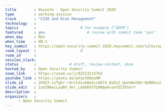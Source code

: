 ```yaml
---
title        : Keynote - Open Security Summit 2020
type         : working-session   
track        : "CISO and Risk Management"
technology   :
topics       :                    # for example ["GDPR"]
featured     : yes                   # review with summit team "yes"
when_day     : Mon
when_time    : KN-1
hey_summit   : https://open-security-summit-2020.heysummit.com/talks/opening-keynote/
room_layout  :                    #
room_id      :
session_slack: 
status       :               # draft, review-content, done
hosted_by    : Open Security Summit
zoom_link    : https://zoom.us/j/92523115763
youtube_link : https://youtu.be/ph1etD8ooHM
slide_id     : 2PACX-1vTgKr-rdrtCdivkNaZcsdO7d_WzEnZ_QwVnWxhQV-9eRN5sskeFWqvHQGuabiW6gIe76cOs0FfK3zwL
slide_edit   : 1s6Z9KwiLaqRV_9nl_LEmO6VSTLMADp4vsm7QZ7bTwrY
description  :
organizers   :
      - Open Security Summit
---
```

